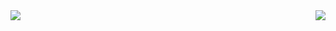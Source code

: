 <a href='#'>
<img align="left" src="https://github-readme-stats.vercel.app/api/top-langs/?username=innofang&hide_border=true&layout=compact&langs_count=8&exclude_repo=innofang.github.io" />
<img align="right" src='https://github-readme-stats.vercel.app/api?username=InnoFang&show_icons=true&theme=flag-india&hide_border=true&hide=contribs&count_private=true'>
</a>
<!--
<a href="#">
    <img align="right" src='https://github-readme-stats.vercel.app/api?username=InnoFang&show_icons=true&hide_border=true&icon_color=3F51B5&title_color=D4AC0D&hide=contribs'>
</a>  
### Hi, it's Inno 👋
- 📫 How to reach me: <innofang@outlook.com>
- ⚡ Fun fact: Trying to be creative
<a href="https://github.com/InnoFang/InnoFang">
    <img align="right" src="https://visitor-badge.laobi.icu//badge?page_id=innofang.github.io">
</a>   
-->


